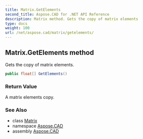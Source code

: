 ```yaml
---
title: Matrix.GetElements
second_title: Aspose.CAD for .NET API Reference
description: Matrix method. Gets the copy of matrix elements
type: docs
weight: 100
url: /net/aspose.cad/matrix/getelements/
---
```

## Matrix.GetElements method

Gets the copy of matrix elements.

```csharp
public float[] GetElements()
```

### Return Value

A matrix elements copy.

### See Also

* class [Matrix](../)
* namespace [Aspose.CAD](../../../aspose.cad/)
* assembly [Aspose.CAD](../../../)


